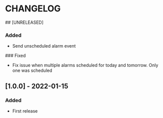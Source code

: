 # CHANGELOG

## [UNRELEASED]
### Added
- Send unscheduled alarm event

### Fixed
- Fix issue when multiple alarms scheduled for today and tomorrow. Only one was scheduled

## [1.0.0] - 2022-01-15

### Added
- First release

